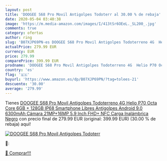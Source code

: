 ```yaml
---
layout: post
title: 'DOOGEE S68 Pro Movil Antigolpes Todoterr al 30.00 % de rebaja'
date: 2020-05-04 03:40:38
image: 'https://m.media-amazon.com/images/I/413tSr6OEeL._SL200_.jpg'
comments: true
category: ofertas
author: ring
slug: 'B07XJP69PN-es DOOGEE S68 Pro Movil Antigolpes Todoterreno 4G  Helio P70 Octa Core 6GB + 128GB  IP68 Smartphone Libres Antigolpes Android 9.0  6300mAh  Cámara 21MP+16MP  5.9 Inch FHD+  NFC Carga Inalámbrica  Negro'
actualPrice: 279.99 EUR
currency: EUR
price: 279.99
comparePrice: 399.99 EUR
prodname: 'DOOGEE S68 Pro Movil Antigolpes Todoterreno 4G  Helio P70 Octa Core 6GB + 128GB  IP68 Smartphone Libres Antigolpes Android 9.0  6300mAh  Cámara 21MP+16MP  5.9 Inch FHD+  NFC Carga Inalámbrica  Negro'
country: 'es'
flag: '🇪🇸'
buyurl: 'https://www.amazon.es/dp/B07XJP69PN/?tag=tolees-21'
descuento: '30.00'
average: '279.99'
---
```


Tienes [DOOGEE S68 Pro Movil Antigolpes Todoterreno 4G  Helio P70 Octa Core 6GB + 128GB  IP68 Smartphone Libres Antigolpes Android 9.0  6300mAh  Cámara 21MP+16MP  5.9 Inch FHD+  NFC Carga Inalámbrica  Negro](https://www.amazon.es/dp/B07XJP69PN/?tag=tolees-21) con precio final de  279.99 EUR (original: 399.99 EUR) (30.00 %  de rebaja) aqui!

[![DOOGEE S68 Pro Movil Antigolpes Todoterr](https://m.media-amazon.com/images/I/413tSr6OEeL._SL200_.jpg)](https://www.amazon.es/dp/B07XJP69PN/?tag=tolees-21)

🔎:


[🛒 Comprar!!!](https://www.amazon.es/dp/B07XJP69PN/?tag=tolees-21)
